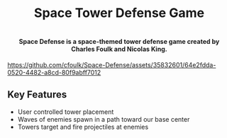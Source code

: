 <h1 align="center">Space Tower Defense Game<h1>
  
<h4 align="center">Space Defense is a space-themed tower defense game created by Charles Foulk and Nicolas King.</h4>


https://github.com/cfoulk/Space-Defense/assets/35832601/64e2fdda-0520-4482-a8cd-80f9abff7012

## <a name="key-features">Key Features</a>
* User controlled tower placement
* Waves of enemies spawn in a path toward our base center
* Towers target and fire projectiles at enemies
